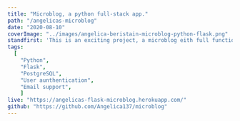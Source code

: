 ```yaml
---
title: "Microblog, a python full-stack app."
path: "/angelicas-microblog"
date: "2020-08-10"
coverImage: "../images/angelica-beristain-microblog-python-flask.png"
standfirst: 'This is an exciting project, a microblog eith full functionality built with Falsk.'
tags:
  [
    "Python",
    "Flask",
    "PostgreSQL",
    "User aunthentication",
    "Email support",
	]
live: "https://angelicas-flask-microblog.herokuapp.com/"
github: "https://github.com/Angelica137/microblog"
---
```

